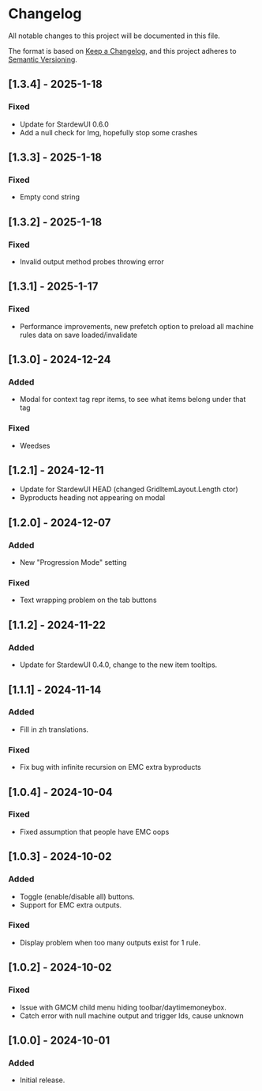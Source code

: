 # Changelog

All notable changes to this project will be documented in this file.

The format is based on [Keep a Changelog](https://keepachangelog.com/en/1.1.0/), and this project adheres to [Semantic Versioning](https://semver.org/spec/v2.0.0.html).

## [1.3.4] - 2025-1-18

### Fixed

- Update for StardewUI 0.6.0
- Add a null check for Img, hopefully stop some crashes

## [1.3.3] - 2025-1-18

### Fixed

- Empty cond string

## [1.3.2] - 2025-1-18

### Fixed

- Invalid output method probes throwing error

## [1.3.1] - 2025-1-17

### Fixed

- Performance improvements, new prefetch option to preload all machine rules data on save loaded/invalidate

## [1.3.0] - 2024-12-24

### Added

- Modal for context tag repr items, to see what items belong under that tag

### Fixed

- Weedses

## [1.2.1] - 2024-12-11

- Update for StardewUI HEAD (changed GridItemLayout.Length ctor)
- Byproducts heading not appearing on modal

## [1.2.0] - 2024-12-07

### Added

- New "Progression Mode" setting

### Fixed

- Text wrapping problem on the tab buttons

## [1.1.2] - 2024-11-22

### Added

- Update for StardewUI 0.4.0, change to the new item tooltips.

## [1.1.1] - 2024-11-14

### Added

- Fill in zh translations.

### Fixed

- Fix bug with infinite recursion on EMC extra byproducts

## [1.0.4] - 2024-10-04

### Fixed

- Fixed assumption that people have EMC oops

## [1.0.3] - 2024-10-02

### Added

- Toggle (enable/disable all) buttons.
- Support for EMC extra outputs.

### Fixed

- Display problem when too many outputs exist for 1 rule.

## [1.0.2] - 2024-10-02

### Fixed

- Issue with GMCM child menu hiding toolbar/daytimemoneybox.
- Catch error with null machine output and trigger Ids, cause unknown

## [1.0.0] - 2024-10-01

### Added

- Initial release.
